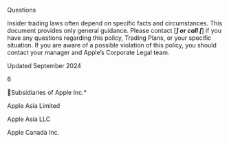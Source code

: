 Questions

Insider trading laws often depend on specific facts and circumstances. This document provides only
general guidance. Please contact [***] or call [***] if you have any questions regarding this policy, Trading
Plans, or your specific situation. If you are aware of a possible violation of this policy, you should contact
your manager and Apple’s Corporate Legal team.

Updated September 2024

6

Subsidiaries of
Apple Inc.*

Apple Asia Limited

Apple Asia LLC

Apple Canada Inc.